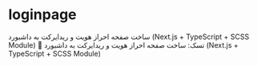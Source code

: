 # loginpage
 ساخت صفحه احراز هویت و ریدایرکت به داشبورد (Next.js + TypeScript + SCSS Module)  🧾 تسک: ساخت صفحه احراز هویت و ریدایرکت به داشبورد (Next.js + TypeScript + SCSS Module)

